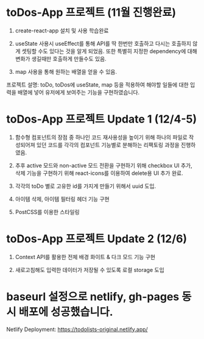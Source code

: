 # toDos-App 프로젝트 (11월 진행완료)

1. create-react-app 설치 및 사용 학습완료

2. useState 사용시 useEffect를 통해 API를 딱 한번만 호출하고 다시는 호출하지 않게 셋팅할 수도 있다는 것을 알게 되었음. 또한 특별히 지정한 dependency에 대해 변화가 생길때만 호출하게 만들수도 있음.

3. map 사용을 통해 원하는 배열을 얻을 수 있음.

프로젝트 설명: toDo, toDos에 useState, map 등을 적용하여 해야할 일들에 대한 입력을 배열에 넣어 유저에게 보여주는 기능을 구현하였습니다.

# toDos-App 프로젝트 Update 1 (12/4-5)

1. 함수형 컴포넌트의 장점 중 하나인 코드 재사용성을 높이기 위해 하나의 파일로 작성되어져 있던 코드를 각각의 컴포넌트 기능별로 분해하는 리팩토링 과정을 진행하였음.

2. 추후 active 모드와 non-active 모드 전환을 구현하기 위해 checkbox UI 추가, 삭제 기능을 구현하기 위해 react-icons를 이용하여 delete용 UI 추가 완료.

3. 각각의 toDo 별로 고유한 id를 가지게 만들기 위해서 uuid 도입.

4. 아이템 삭제, 아이템 필터링 헤더 기능 구현

5. PostCSS를 이용한 스타일링

# toDos-App 프로젝트 Update 2 (12/6)

1. Context API를 활용한 전체 배경 화이트 & 다크 모드 기능 구현

2. 새로고침해도 입력한 데이터가 저장될 수 있도록 로컬 storage 도입

# baseurl 설정으로 netlify, gh-pages 동시 배포에 성공했습니다.

Netlify Deployment: https://todolists-original.netlify.app/
